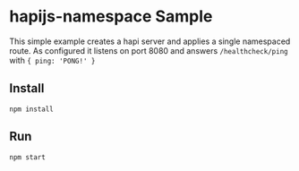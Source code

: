 # hapijs-namespace Sample

This simple example creates a hapi server and applies a single namespaced
route. As configured it listens on port 8080 and answers `/healthcheck/ping`
with `{ ping: 'PONG!' }`

## Install

    npm install
    
## Run

    npm start

